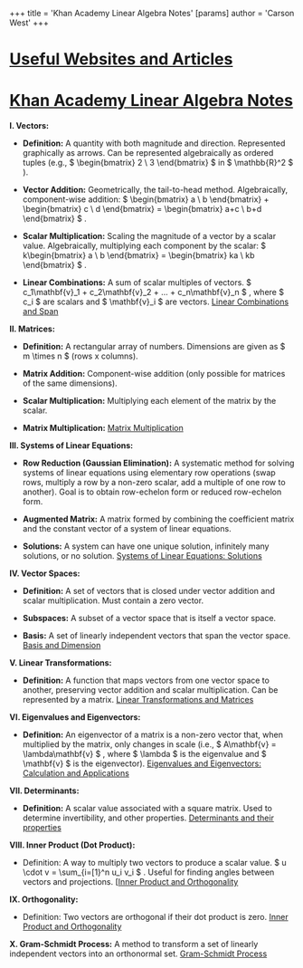 +++
 title = 'Khan Academy Linear Algebra Notes'
[params]
	author = 'Carson West'
+++
# [Useful Websites and Articles](./../useful-websites-and-articles/)
# [Khan Academy Linear Algebra Notes](./../khan-academy-linear-algebra-notes/)

**I. Vectors:**

* **Definition:** A quantity with both magnitude and direction.  Represented graphically as arrows.  Can be represented algebraically as ordered tuples (e.g.,  $ \begin{bmatrix} 2 \\ 3 \end{bmatrix} $  in  $ \mathbb{R}^2 $ ).

* **Vector Addition:**  Geometrically, the tail-to-head method. Algebraically, component-wise addition:   $ \begin{bmatrix} a \\ b \end{bmatrix} + \begin{bmatrix} c \\ d \end{bmatrix} = \begin{bmatrix} a+c \\ b+d \end{bmatrix} $ .

* **Scalar Multiplication:**  Scaling the magnitude of a vector by a scalar value. Algebraically, multiplying each component by the scalar:  $ k\begin{bmatrix} a \\ b \end{bmatrix} = \begin{bmatrix} ka \\ kb \end{bmatrix} $ .

* **Linear Combinations:**  A sum of scalar multiples of vectors.   $ c_1\mathbf{v}_1 + c_2\mathbf{v}_2 + ... + c_n\mathbf{v}_n $ , where  $ c_i $  are scalars and  $ \mathbf{v}_i $  are vectors. [Linear Combinations and Span](./../linear-combinations-and-span/)


**II. Matrices:**

* **Definition:** A rectangular array of numbers.  Dimensions are given as  $ m \times n $  (rows x columns).

* **Matrix Addition:** Component-wise addition (only possible for matrices of the same dimensions).

* **Scalar Multiplication:** Multiplying each element of the matrix by the scalar.

* **Matrix Multiplication:** [Matrix Multiplication](./../matrix-multiplication/)


**III. Systems of Linear Equations:**

* **Row Reduction (Gaussian Elimination):**  A systematic method for solving systems of linear equations using elementary row operations (swap rows, multiply a row by a non-zero scalar, add a multiple of one row to another).  Goal is to obtain row-echelon form or reduced row-echelon form.

* **Augmented Matrix:** A matrix formed by combining the coefficient matrix and the constant vector of a system of linear equations.

* **Solutions:**  A system can have one unique solution, infinitely many solutions, or no solution. [Systems of Linear Equations: Solutions](./../systems-of-linear-equations:-solutions/)


**IV. Vector Spaces:**

* **Definition:** A set of vectors that is closed under vector addition and scalar multiplication.  Must contain a zero vector.

* **Subspaces:**  A subset of a vector space that is itself a vector space.

* **Basis:** A set of linearly independent vectors that span the vector space.  [Basis and Dimension](./../basis-and-dimension/)


**V. Linear Transformations:**

* **Definition:** A function that maps vectors from one vector space to another, preserving vector addition and scalar multiplication.  Can be represented by a matrix. [Linear Transformations and Matrices](./../linear-transformations-and-matrices/)


**VI. Eigenvalues and Eigenvectors:**

* **Definition:**  An eigenvector of a matrix is a non-zero vector that, when multiplied by the matrix, only changes in scale (i.e.,  $ A\mathbf{v} = \lambda\mathbf{v} $ , where  $ \lambda $  is the eigenvalue and  $ \mathbf{v} $  is the eigenvector). [Eigenvalues and Eigenvectors: Calculation and Applications](./../eigenvalues-and-eigenvectors:-calculation-and-applications/)


**VII.  Determinants:**

* **Definition:** A scalar value associated with a square matrix.  Used to determine invertibility, and other properties. [Determinants and their properties](./../determinants-and-their-properties/)


**VIII.  Inner Product (Dot Product):**

* Definition: A way to multiply two vectors to produce a scalar value.   $ u \cdot v = \sum_{i=[1}^n u_i v_i $ .   Useful for finding angles between vectors and projections. [[Inner Product and Orthogonality](./../1}^n-u_i-v_i-$-.---useful-for-finding-angles-between-vectors-and-projections.-[[inner-product-and-orthogonality/)


**IX. Orthogonality:**

* Definition: Two vectors are orthogonal if their dot product is zero.  [Inner Product and Orthogonality](./../inner-product-and-orthogonality/)


**X. Gram-Schmidt Process:**  A method to transform a set of linearly independent vectors into an orthonormal set. [Gram-Schmidt Process](./../gram-schmidt-process/)
